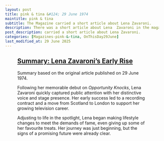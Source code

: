 ```yaml
---
layout: post
title: pink & tina &#124; 29 June 1974
maintitle: pink & tina
subtitle: The Magazine carried a short article about Lena Zavaroni.
description: There was a short article about Lena  Zavaroni in the magazine.
post_description: carried a short article about Lena Zavaroni.
categories: [Magazines-pink-&-tina, OnThisDay29June]
last_modified_at: 29 June 2025
---
```


<figure class="fig3">
<div class="CardLayout">
<div class="CardItem"><h2 id="infobox1" class="infobox"><a href="#infobox1">Summary: Lena Zavaroni’s Early Rise</a></h2>
<div class="CardItem split">
<p>Summary based on the original article published on 29 June 1974.</p>
<p>Following her memorable debut on <em>Opportunity Knocks</em>, Lena Zavaroni quickly captured public attention with her distinctive voice and stage presence. Her early success led to a recording contract and a move from Scotland to London to support her growing television career.</p>
<p>Adjusting to life in the spotlight, Lena began making lifestyle changes to meet the demands of fame, even giving up some of her favourite treats. Her journey was just beginning, but the signs of a promising future were already clear.</p>
</div>
</div>
</div></figure>

